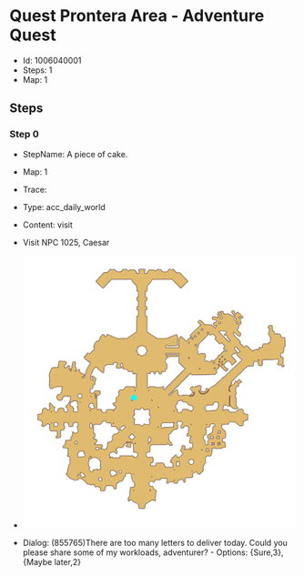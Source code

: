 # Quest Prontera Area - Adventure Quest

- Id: 1006040001
- Steps: 1
- Map: 1

## Steps

### Step 0
- StepName:  A piece of cake.
- Map:  1
- Trace:  
- Type:  acc_daily_world
- Content:  visit
- Visit NPC 1025, Caesar

- ![images/1006040001_0.png](images/1006040001_0.png)
- Dialog: (855765)There are too many letters to deliver today. Could you please share some of my workloads, adventurer? - Options: {Sure,3},{Maybe later,2}


